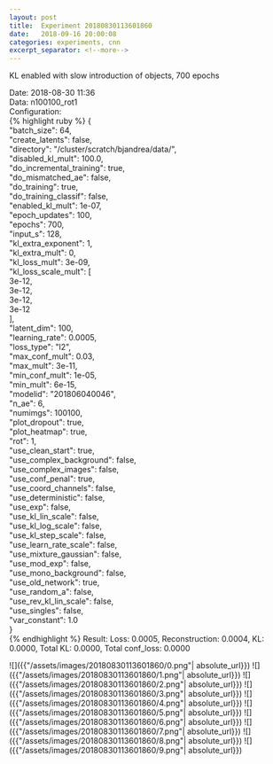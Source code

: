 ```yaml
---
layout: post
title:  Experiment 20180830113601860
date:   2018-09-16 20:00:08
categories: experiments, cnn
excerpt_separator: <!--more-->
---
```

KL enabled with slow introduction of objects, 700 epochs  

 <!--more-->
Date: 2018-08-30 11:36  
Data: n100100_rot1  
Configuration:   
{% highlight ruby %}
{  
    "batch_size": 64,   
    "create_latents": false,   
    "directory": "/cluster/scratch/bjandrea/data/",   
    "disabled_kl_mult": 100.0,   
    "do_incremental_training": true,   
    "do_mismatched_ae": false,   
    "do_training": true,   
    "do_training_classif": false,   
    "enabled_kl_mult": 1e-07,   
    "epoch_updates": 100,   
    "epochs": 700,   
    "input_s": 128,   
    "kl_extra_exponent": 1,   
    "kl_extra_mult": 0,   
    "kl_loss_mult": 3e-09,   
    "kl_loss_scale_mult": [  
        3e-12,   
        3e-12,   
        3e-12,   
        3e-12  
    ],   
    "latent_dim": 100,   
    "learning_rate": 0.0005,   
    "loss_type": "l2",   
    "max_conf_mult": 0.03,   
    "max_mult": 3e-11,   
    "min_conf_mult": 1e-05,   
    "min_mult": 6e-15,   
    "modelid": "201806040046",   
    "n_ae": 6,   
    "numimgs": 100100,   
    "plot_dropout": true,   
    "plot_heatmap": true,   
    "rot": 1,   
    "use_clean_start": true,   
    "use_complex_background": false,   
    "use_complex_images": false,   
    "use_conf_penal": true,   
    "use_coord_channels": false,   
    "use_deterministic": false,   
    "use_exp": false,   
    "use_kl_lin_scale": false,   
    "use_kl_log_scale": false,   
    "use_kl_step_scale": false,   
    "use_learn_rate_scale": false,   
    "use_mixture_gaussian": false,   
    "use_mod_exp": false,   
    "use_mono_background": false,   
    "use_old_network": true,   
    "use_random_a": false,   
    "use_rev_kl_lin_scale": false,   
    "use_singles": false,   
    "var_constant": 1.0  
}  
{% endhighlight %}
Result: Loss: 0.0005, Reconstruction: 0.0004, KL: 0.0000, Total KL: 0.0000,  Total conf_loss: 0.0000  

![]({{"/assets/images/20180830113601860/0.png"| absolute_url}})
![]({{"/assets/images/20180830113601860/1.png"| absolute_url}})
![]({{"/assets/images/20180830113601860/2.png"| absolute_url}})
![]({{"/assets/images/20180830113601860/3.png"| absolute_url}})
![]({{"/assets/images/20180830113601860/4.png"| absolute_url}})
![]({{"/assets/images/20180830113601860/5.png"| absolute_url}})
![]({{"/assets/images/20180830113601860/6.png"| absolute_url}})
![]({{"/assets/images/20180830113601860/7.png"| absolute_url}})
![]({{"/assets/images/20180830113601860/8.png"| absolute_url}})
![]({{"/assets/images/20180830113601860/9.png"| absolute_url}})
